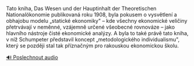 
Tato kniha, Das Wesen und der Hauptinhalt der Theoretischen Nationalökonomie publikovaná roku 1908, byla pokusem o vysvětlení a obhajobu modelu „statické ekonomiky" – kde všechny ekonomické veličiny přetrvávají v neměnné, vzájemně určené všeobecné rovnováze – jako hlavního nástroje čisté ekonomické analýzy. A byla to také právě tato kniha, v níž Schumpeter představil koncept „metodologického individualismu", který se později stal tak příznačným pro rakouskou ekonomickou školu.

[🔊 Poslechnout audio](/data/7-paragraphs/audio/chapter_174/para_005-Tato-kniha-Das-Wesen-und-der-Hauptinhalt-der-Theo.mp3)

